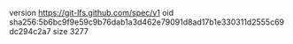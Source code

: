 version https://git-lfs.github.com/spec/v1
oid sha256:5b6bc9f9e59c9b76dab1a3d462e79091d8ad17b1e330311d2555c69dc294c2a7
size 3277
